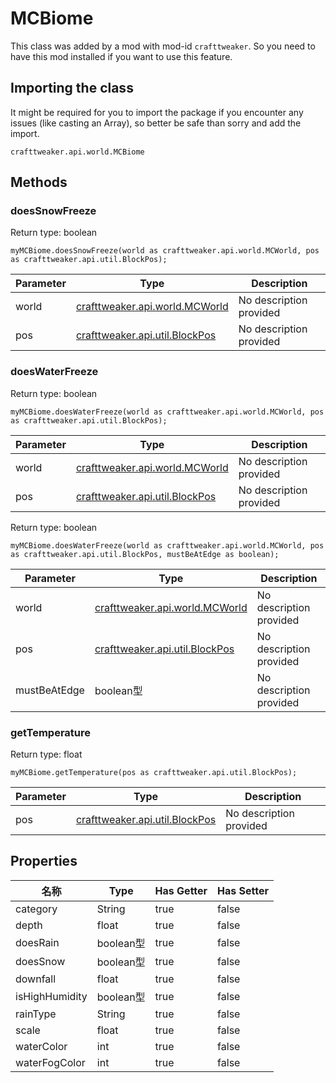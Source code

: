 # MCBiome

This class was added by a mod with mod-id `crafttweaker`. So you need to have this mod installed if you want to use this feature.

## Importing the class
It might be required for you to import the package if you encounter any issues (like casting an Array), so better be safe than sorry and add the import.
```zenscript
crafttweaker.api.world.MCBiome
```

## Methods
### doesSnowFreeze

Return type: boolean

```zenscript
myMCBiome.doesSnowFreeze(world as crafttweaker.api.world.MCWorld, pos as crafttweaker.api.util.BlockPos);
```

| Parameter | Type                                                         | Description             |
| --------- | ------------------------------------------------------------ | ----------------------- |
| world     | [crafttweaker.api.world.MCWorld](/vanilla/api/world/MCWorld) | No description provided |
| pos       | [crafttweaker.api.util.BlockPos](/vanilla/api/util/BlockPos) | No description provided |


### doesWaterFreeze

Return type: boolean

```zenscript
myMCBiome.doesWaterFreeze(world as crafttweaker.api.world.MCWorld, pos as crafttweaker.api.util.BlockPos);
```

| Parameter | Type                                                         | Description             |
| --------- | ------------------------------------------------------------ | ----------------------- |
| world     | [crafttweaker.api.world.MCWorld](/vanilla/api/world/MCWorld) | No description provided |
| pos       | [crafttweaker.api.util.BlockPos](/vanilla/api/util/BlockPos) | No description provided |



Return type: boolean

```zenscript
myMCBiome.doesWaterFreeze(world as crafttweaker.api.world.MCWorld, pos as crafttweaker.api.util.BlockPos, mustBeAtEdge as boolean);
```

| Parameter    | Type                                                         | Description             |
| ------------ | ------------------------------------------------------------ | ----------------------- |
| world        | [crafttweaker.api.world.MCWorld](/vanilla/api/world/MCWorld) | No description provided |
| pos          | [crafttweaker.api.util.BlockPos](/vanilla/api/util/BlockPos) | No description provided |
| mustBeAtEdge | boolean型                                                     | No description provided |


### getTemperature

Return type: float

```zenscript
myMCBiome.getTemperature(pos as crafttweaker.api.util.BlockPos);
```

| Parameter | Type                                                         | Description             |
| --------- | ------------------------------------------------------------ | ----------------------- |
| pos       | [crafttweaker.api.util.BlockPos](/vanilla/api/util/BlockPos) | No description provided |



## Properties

| 名称             | Type     | Has Getter | Has Setter |
| -------------- | -------- | ---------- | ---------- |
| category       | String   | true       | false      |
| depth          | float    | true       | false      |
| doesRain       | boolean型 | true       | false      |
| doesSnow       | boolean型 | true       | false      |
| downfall       | float    | true       | false      |
| isHighHumidity | boolean型 | true       | false      |
| rainType       | String   | true       | false      |
| scale          | float    | true       | false      |
| waterColor     | int      | true       | false      |
| waterFogColor  | int      | true       | false      |

